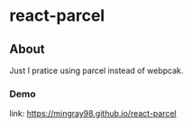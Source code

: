 # react-parcel

## About

Just I pratice using parcel instead of webpcak.

### Demo 

link: https://mingray98.github.io/react-parcel
